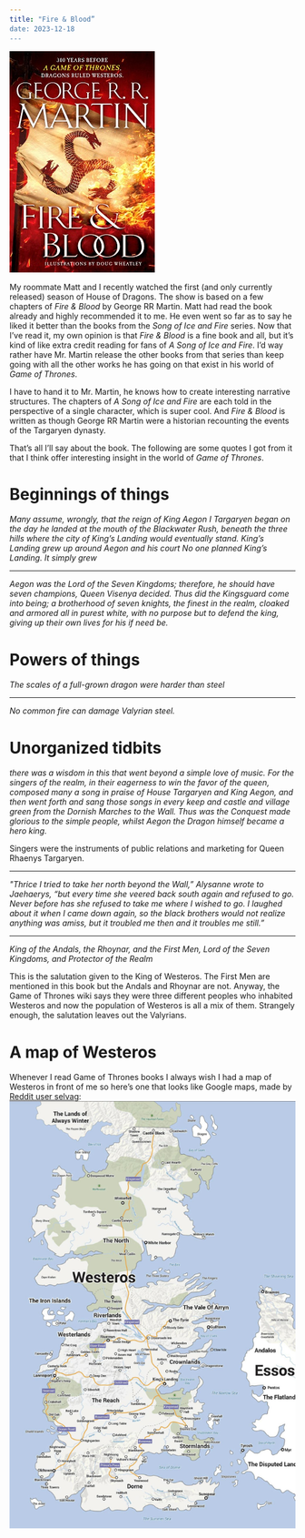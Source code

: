 ```yaml
---
title: "Fire & Blood”
date: 2023-12-18
---
```


![Fire & Blood cover](https://github.com/travis-mendoza/travis-reads/blob/main/media/fire_and_blood/cover.jpg?raw=true)

My roommate Matt and I recently watched the first (and only currently released) season of House of Dragons. The show is based on a few chapters of _Fire & Blood_ by George RR Martin. Matt had read the book already and highly recommended it to me. He even went so far as to say he liked it better than the books from the _Song of Ice and Fire_ series. Now that I’ve read it, my own opinion is that _Fire & Blood_ is a fine book and all, but it’s kind of like extra credit reading for fans of _A Song of Ice and Fire_. I’d way rather have Mr. Martin release the other books from that series than keep going with all the other works he has going on that exist in his world of _Game of Thrones_.

I have to hand it to Mr. Martin, he knows how to create interesting narrative structures. The chapters of _A Song of Ice and Fire_ are each told in the perspective of a single character, which is super cool. And _Fire & Blood_ is written as though George RR Martin were a historian recounting the events of the Targaryen dynasty.

That’s all I’ll say about the book. The following are some quotes I got from it that I think offer interesting insight in the world of _Game of Thrones_.

# Beginnings of things
_Many assume, wrongly, that the reign of King Aegon I Targaryen began on the day he landed at the mouth of the Blackwater Rush, beneath the three hills where the city of King’s Landing would eventually stand._
_King’s Landing grew up around Aegon and his court_
_No one planned King’s Landing. It simply grew_

---

_Aegon was the Lord of the Seven Kingdoms; therefore, he should have seven champions, Queen Visenya decided. Thus did the Kingsguard come into being; a brotherhood of seven knights, the finest in the realm, cloaked and armored all in purest white, with no purpose but to defend the king, giving up their own lives for his if need be._


# Powers of things
_The scales of a full-grown dragon were harder than steel_

---

_No common fire can damage Valyrian steel._


# Unorganized tidbits
_there was a wisdom in this that went beyond a simple love of music. For the singers of the realm, in their eagerness to win the favor of the queen, composed many a song in praise of House Targaryen and King Aegon, and then went forth and sang those songs in every keep and castle and village green from the Dornish Marches to the Wall. Thus was the Conquest made glorious to the simple people, whilst Aegon the Dragon himself became a hero king._

Singers were the instruments of public relations and marketing for Queen Rhaenys Targaryen.

---

_"Thrice I tried to take her north beyond the Wall,” Alysanne wrote to Jaehaerys, “but every time she veered back south again and refused to go. Never before has she refused to take me where I wished to go. I laughed about it when I came down again, so the black brothers would not realize anything was amiss, but it troubled me then and it troubles me still.”_

---

_King of the Andals, the Rhoynar, and the First Men, Lord of the Seven Kingdoms, and Protector of the Realm_

This is the salutation given to the King of Westeros. The First Men are mentioned in this book but the Andals and Rhoynar are not. Anyway, the Game of Thrones wiki says they were three different peoples who inhabited Westeros and now the population of Westeros is all a mix of them. Strangely enough, the salutation leaves out the Valyrians.

# A map of Westeros
Whenever I read Game of Thrones books I always wish I had a map of Westeros in front of me so here’s one that looks like Google maps, made by [Reddit user selvag](https://www.reddit.com/user/selvag/):
![A map of Westeros](https://github.com/travis-mendoza/travis-reads/blob/main/media/fire_and_blood/map_of_westeros.jpg?raw=true
)


